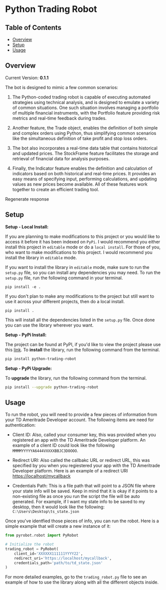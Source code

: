 # Python Trading Robot

## Table of Contents

- [Overview](#overview)
- [Setup](#setup)
- [Usage](#usage)


## Overview

Current Version: **0.1.1**


The bot is designed to mimic a few common scenarios:
   
 1.  The Python-coded trading robot is capable of executing automated strategies using technical analysis, and is designed to emulate a variety of common situations. One such situation involves managing a portfolio of multiple financial instruments, with the Portfolio feature providing risk metrics and real-time feedback during trades.

2. Another feature, the Trade object, enables the definition of both simple and complex orders using Python, thus simplifying common scenarios like the simultaneous definition of take profit and stop loss orders.

3. The bot also incorporates a real-time data table that contains historical and updated prices. The StockFrame feature facilitates the storage and retrieval of financial data for analysis purposes.

4. Finally, the Indicator feature enables the definition and calculation of indicators based on both historical and real-time prices. It provides an easy means of specifying input, performing calculations, and updating values as new prices become available. All of these features work together to create an efficient trading tool.




Regenerate response

## Setup

**Setup - Local Install:**

If you are planning to make modifications to this project or you would like to access it
before it has been indexed on `PyPi`. I would recommend you either install this project
in `editable` mode or do a `local install`. For those of you, who want to make modifications
to this project. I would recommend you install the library in `editable` mode.

If you want to install the library in `editable` mode, make sure to run the `setup.py`
file, so you can install any dependencies you may need. To run the `setup.py` file,
run the following command in your terminal.

```console
pip install -e .
```

If you don't plan to make any modifications to the project but still want to use it across
your different projects, then do a local install.

```console
pip install .
```

This will install all the dependencies listed in the `setup.py` file. Once done
you can use the library wherever you want.

**Setup - PyPi Install:**

The project can be found at PyPI, if you'd like to view the project please use this
[link](https://pypi.org/project/python-trading-robot/). To **install** the library,
run the following command from the terminal.

```bash
pip install python-trading-robot
```

**Setup - PyPi Upgrade:**

To **upgrade** the library, run the following command from the terminal.

```bash
pip install --upgrade python-trading-robot
```

## Usage

To run the robot, you will need to provide a few pieces of information from your TD Ameritrade Developer account.
The following items are need for authentication:

- Client ID: Also, called your consumer key, this was provided when you registered an app with the TD Ameritrade
  Developer platform. An example of a client ID could look like the following `MMMMYYYYYA6444VXXXXBBJC3DOOOO`.

- Redirect URI: Also called the callbakc URL or redirect URL, this was specified by you when you regiestered your app with
  the TD Ameritrade Developer platform. Here is an example of a redirect URI <https://localhost/mycallback>

- Credentials Path: This is a file path that will point to a JSON file where your state info will be saved. Keep in mind
  that it is okay if it points to a non-existing file as once you run the script the file will be auto generated. For example,
  if I want my state info to be saved to my desktop, then it would look like the following: `C:\Users\Desktop\ts_state.json`

Once you've identfied those pieces of info, you can run the robot. Here is a simple example that will create a new instance
of it:

```python
from pyrobot.robot import PyRobot

# Initialize the robot
trading_robot = PyRobot(
    client_id='XXXXXX111111YYYY22',
    redirect_uri='https://localhost/mycallback',
    credentials_path='path/to/td_state.json'
)
```

For more detailed examples, go to the `trading_robot.py` file to see an example of how to use the library along with all
the different objects inside.



